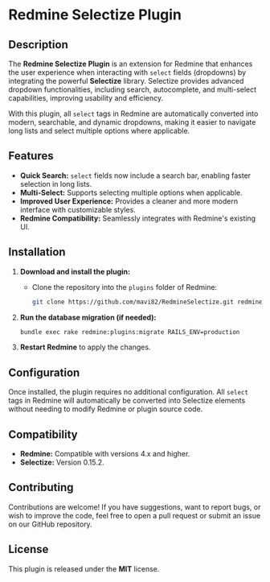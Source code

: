 # Redmine Selectize Plugin

## Description

The **Redmine Selectize Plugin** is an extension for Redmine that enhances the user experience when interacting with `select` fields (dropdowns) by integrating the powerful **Selectize** library. Selectize provides advanced dropdown functionalities, including search, autocomplete, and multi-select capabilities, improving usability and efficiency.

With this plugin, all `select` tags in Redmine are automatically converted into modern, searchable, and dynamic dropdowns, making it easier to navigate long lists and select multiple options where applicable.

## Features

- **Quick Search:** `select` fields now include a search bar, enabling faster selection in long lists.
- **Multi-Select:** Supports selecting multiple options when applicable.
- **Improved User Experience:** Provides a cleaner and more modern interface with customizable styles.
- **Redmine Compatibility:** Seamlessly integrates with Redmine's existing UI.

## Installation

1. **Download and install the plugin:**

   - Clone the repository into the `plugins` folder of Redmine:
     ```bash
     git clone https://github.com/mavi82/RedmineSelectize.git redmine_selectize
     ```

2. **Run the database migration (if needed):**

   ```bash
   bundle exec rake redmine:plugins:migrate RAILS_ENV=production
   ```

3. **Restart Redmine** to apply the changes.

## Configuration

Once installed, the plugin requires no additional configuration. All `select` tags in Redmine will automatically be converted into Selectize elements without needing to modify Redmine or plugin source code.

## Compatibility

- **Redmine:** Compatible with versions 4.x and higher.
- **Selectize:** Version 0.15.2.

## Contributing

Contributions are welcome! If you have suggestions, want to report bugs, or wish to improve the code, feel free to open a pull request or submit an issue on our GitHub repository.

## License

This plugin is released under the **MIT** license.

